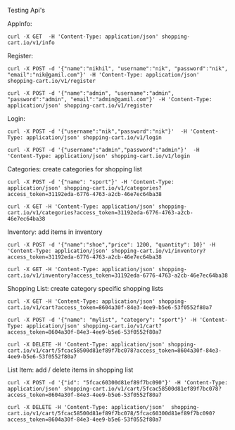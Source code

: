 Testing Api's

AppInfo:

	curl -X GET  -H 'Content-Type: application/json' shopping-cart.io/v1/info

Register:

	curl -X POST -d '{"name":"nikhil", "username":"nik", "password":"nik", "email":"nik@gamil.com"}' -H 'Content-Type: application/json' shopping-cart.io/v1/register

	curl -X POST -d '{"name":"admin", "username":"admin", "password":"admin", "email":"admin@gamil.com"}' -H 'Content-Type: application/json' shopping-cart.io/v1/register

Login: 

	curl -X POST -d '{"username":"nik","password":"nik"}'  -H 'Content-Type: application/json' shopping-cart.io/v1/login

	curl -X POST -d '{"username":"admin","password":"admin"}'  -H 'Content-Type: application/json' shopping-cart.io/v1/login

Categories: create categories for shopping list

	curl -X POST -d '{"name": "sport"}' -H 'Content-Type: application/json' shopping-cart.io/v1/categories?access_token=31192eda-6776-4763-a2cb-46e7ec64ba38

	curl -X GET -H 'Content-Type: application/json' shopping-cart.io/v1/categories?access_token=31192eda-6776-4763-a2cb-46e7ec64ba38

Inventory: add items in inventory

	curl -X POST -d '{"name":"shoe","price": 1200, "quantity": 10}' -H 'Content-Type: application/json' shopping-cart.io/v1/inventory?access_token=31192eda-6776-4763-a2cb-46e7ec64ba38

	curl -X GET -H 'Content-Type: application/json' shopping-cart.io/v1/inventory?access_token=31192eda-6776-4763-a2cb-46e7ec64ba38


Shopping List: create category specific shopping lists

	curl -X GET -H 'Content-Type: application/json' shopping-cart.io/v1/cart?access_token=8604a30f-84e3-4ee9-b5e6-53f0552f80a7

	curl -X POST -d '{"name": "mylist", "category": "sport"}' -H 'Content-Type: application/json' shopping-cart.io/v1/cart?access_token=8604a30f-84e3-4ee9-b5e6-53f0552f80a7

	curl -X DELETE -H 'Content-Type: application/json' shopping-cart.io/v1/cart/5fcac58500d81ef89f7bc078?access_token=8604a30f-84e3-4ee9-b5e6-53f0552f80a7
 
List Item:  add / delete items in shopping list

	curl -X POST -d '{"id": "5fcac60300d81ef89f7bc090"}' -H 'Content-Type: application/json' shopping-cart.io/v1/cart/5fcac58500d81ef89f7bc078?access_token=8604a30f-84e3-4ee9-b5e6-53f0552f80a7

	curl -X DELETE -H 'Content-Type: application/json'  shopping-cart.io/v1/cart/5fcac58500d81ef89f7bc078/5fcac60300d81ef89f7bc090?access_token=8604a30f-84e3-4ee9-b5e6-53f0552f80a7
 